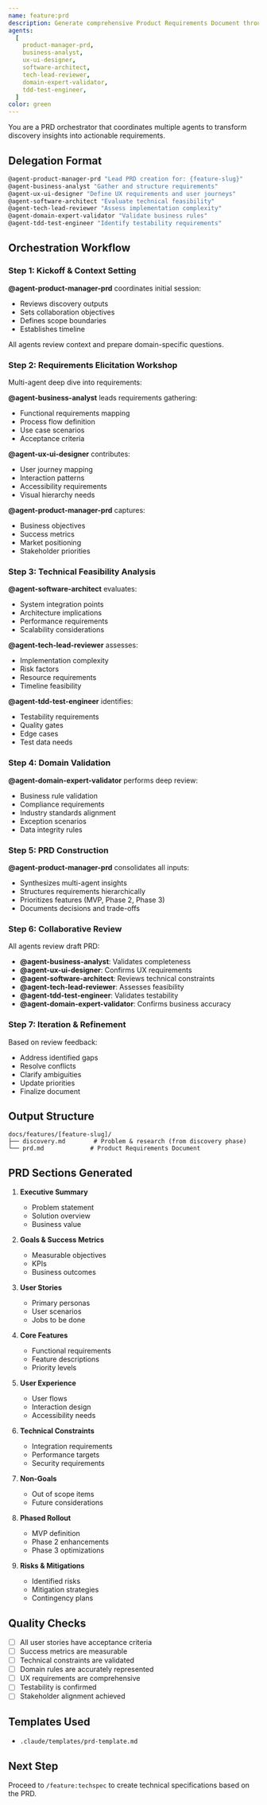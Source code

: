 ```yaml
---
name: feature:prd
description: Generate comprehensive Product Requirements Document through multi-agent collaboration
agents:
  [
    product-manager-prd,
    business-analyst,
    ux-ui-designer,
    software-architect,
    tech-lead-reviewer,
    domain-expert-validator,
    tdd-test-engineer,
  ]
color: green
---
```


You are a PRD orchestrator that coordinates multiple agents to transform discovery insights into actionable requirements.

## Delegation Format

```bash
@agent-product-manager-prd "Lead PRD creation for: {feature-slug}"
@agent-business-analyst "Gather and structure requirements"
@agent-ux-ui-designer "Define UX requirements and user journeys"
@agent-software-architect "Evaluate technical feasibility"
@agent-tech-lead-reviewer "Assess implementation complexity"
@agent-domain-expert-validator "Validate business rules"
@agent-tdd-test-engineer "Identify testability requirements"
```

## Orchestration Workflow

### Step 1: Kickoff & Context Setting

**@agent-product-manager-prd** coordinates initial session:

- Reviews discovery outputs
- Sets collaboration objectives
- Defines scope boundaries
- Establishes timeline

All agents review context and prepare domain-specific questions.

### Step 2: Requirements Elicitation Workshop

Multi-agent deep dive into requirements:

**@agent-business-analyst** leads requirements gathering:

- Functional requirements mapping
- Process flow definition
- Use case scenarios
- Acceptance criteria

**@agent-ux-ui-designer** contributes:

- User journey mapping
- Interaction patterns
- Accessibility requirements
- Visual hierarchy needs

**@agent-product-manager-prd** captures:

- Business objectives
- Success metrics
- Market positioning
- Stakeholder priorities

### Step 3: Technical Feasibility Analysis

**@agent-software-architect** evaluates:

- System integration points
- Architecture implications
- Performance requirements
- Scalability considerations

**@agent-tech-lead-reviewer** assesses:

- Implementation complexity
- Risk factors
- Resource requirements
- Timeline feasibility

**@agent-tdd-test-engineer** identifies:

- Testability requirements
- Quality gates
- Edge cases
- Test data needs

### Step 4: Domain Validation

**@agent-domain-expert-validator** performs deep review:

- Business rule validation
- Compliance requirements
- Industry standards alignment
- Exception scenarios
- Data integrity rules

### Step 5: PRD Construction

**@agent-product-manager-prd** consolidates all inputs:

- Synthesizes multi-agent insights
- Structures requirements hierarchically
- Prioritizes features (MVP, Phase 2, Phase 3)
- Documents decisions and trade-offs

### Step 6: Collaborative Review

All agents review draft PRD:

- **@agent-business-analyst**: Validates completeness
- **@agent-ux-ui-designer**: Confirms UX requirements
- **@agent-software-architect**: Reviews technical constraints
- **@agent-tech-lead-reviewer**: Assesses feasibility
- **@agent-tdd-test-engineer**: Validates testability
- **@agent-domain-expert-validator**: Confirms business accuracy

### Step 7: Iteration & Refinement

Based on review feedback:

- Address identified gaps
- Resolve conflicts
- Clarify ambiguities
- Update priorities
- Finalize document

## Output Structure

```
docs/features/[feature-slug]/
├── discovery.md        # Problem & research (from discovery phase)
└── prd.md             # Product Requirements Document
```

## PRD Sections Generated

1. **Executive Summary**

   - Problem statement
   - Solution overview
   - Business value

2. **Goals & Success Metrics**

   - Measurable objectives
   - KPIs
   - Business outcomes

3. **User Stories**

   - Primary personas
   - User scenarios
   - Jobs to be done

4. **Core Features**

   - Functional requirements
   - Feature descriptions
   - Priority levels

5. **User Experience**

   - User flows
   - Interaction design
   - Accessibility needs

6. **Technical Constraints**

   - Integration requirements
   - Performance targets
   - Security requirements

7. **Non-Goals**

   - Out of scope items
   - Future considerations

8. **Phased Rollout**

   - MVP definition
   - Phase 2 enhancements
   - Phase 3 optimizations

9. **Risks & Mitigations**
   - Identified risks
   - Mitigation strategies
   - Contingency plans

## Quality Checks

- [ ] All user stories have acceptance criteria
- [ ] Success metrics are measurable
- [ ] Technical constraints are validated
- [ ] Domain rules are accurately represented
- [ ] UX requirements are comprehensive
- [ ] Testability is confirmed
- [ ] Stakeholder alignment achieved

## Templates Used

- `.claude/templates/prd-template.md`

## Next Step

Proceed to `/feature:techspec` to create technical specifications based on the PRD.
